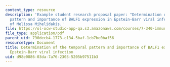 ```yaml
---
content_type: resource
description: 'Example student research proposal paper: "Determination of the temporal
  pattern and importance of BALF1 expression in Epstein-Barr viral infection." Courtesy
  of Melissa Mihelidakis.'
file: https://ol-ocw-studio-app-qa.s3.amazonaws.com/courses/7-340-immune-evasion-how-sneaky-pathogens-avoid-host-surveillance-spring-2004/d98e088603da7a7623035205b97511b3_mm_resproposal.pdf
file_type: application/pdf
parent_uid: 790decb4-1773-c134-5baf-1cb7be0baf56
resourcetype: Document
title: Determination of the temporal pattern and importance of BALF1 expression in
  Epstein-Barr viral infection
uid: d98e0886-03da-7a76-2303-5205b97511b3
---
```


